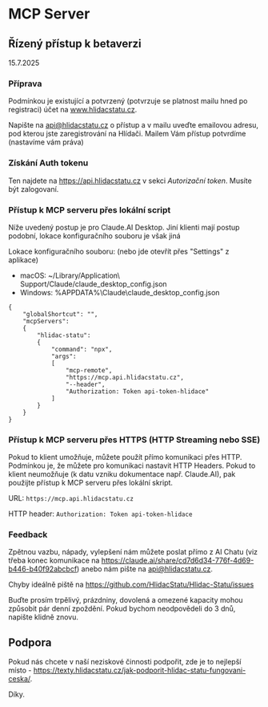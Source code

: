 # MCP Server

## Řízený přístup k betaverzi
15.7.2025


### Příprava
Podmínkou je existující a potvrzený (potvrzuje se platnost mailu hned po registraci) účet na www.hlidacstatu.cz. 

Napište na api@hlidacstatu.cz o přístup a v mailu uveďte emailovou adresu, pod kterou jste zaregistrování na Hlídači.
Mailem Vám přístup potvrdíme (nastavíme vám práva)

### Získání Auth tokenu
Ten najdete na https://api.hlidacstatu.cz v sekci *Autorizační token*. Musíte být zalogovaní.

### Přístup k MCP serveru přes lokální script

Níže uvedený postup je pro Claude.AI Desktop. Jiní klienti mají postup podobní, lokace konfiguračního souboru je však jiná

Lokace konfiguračního souboru: (nebo jde otevřít přes "Settings" z aplikace)
- macOS: ~/Library/Application\ Support/Claude/claude_desktop_config.json
- Windows: %APPDATA%\Claude\claude_desktop_config.json

```
{
    "globalShortcut": "",
    "mcpServers":
    {
        "hlidac-statu":
        {
            "command": "npx",
            "args":
            [
                "mcp-remote",
                "https://mcp.api.hlidacstatu.cz",
                "--header",
                "Authorization: Token api-token-hlidace"
            ]
        }
    }
}
```


### Přístup k MCP serveru přes HTTPS (HTTP Streaming nebo SSE)
Pokud to klient umožňuje, můžete použít přímo komunikaci přes HTTP. Podmínkou je, že můžete pro komunikaci nastavit HTTP Headers. Pokud to klient neumožňuje (k datu vzniku dokumentace např. Claude.AI),
pak použijte přístup k MCP serveru přes lokální skript.

URL: `https://mcp.api.hlidacstatu.cz`

HTTP header: `Authorization: Token api-token-hlidace`

### Feedback

Zpětnou vazbu, nápady, vylepšení nám můžete poslat přímo z AI Chatu (viz třeba konec komunikace na https://claude.ai/share/cd7d6d34-776f-4d69-b446-b40f92abcbcf) anebo nám pište na api@hlidacstatu.cz.

Chyby ideálně piště na https://github.com/HlidacStatu/Hlidac-Statu/issues 

Buďte prosím trpělivý, prázdniny, dovolená a omezené kapacity mohou způsobit pár denní zpoždění. Pokud bychom neodpovědeli do 3 dnů, napište klidně znovu.

## Podpora

Pokud nás chcete v naší neziskové činnosti podpořit, zde je to nejlepší místo - https://texty.hlidacstatu.cz/jak-podporit-hlidac-statu-fungovani-ceska/. 

Díky.
